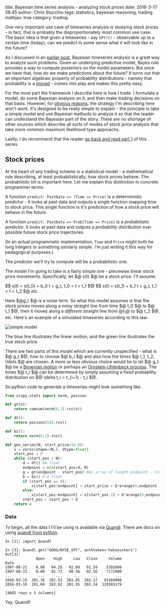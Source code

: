 title: Bayesian time series analysis - analyzing stock prices
date: 2016-3-17 08:45
author: Chris Stucchio
tags: statistics, bayesian reasoning, trading
mathjax: true
category: trading


One very important use case of timeseries analysis is studying stock prices - in fact, that is probably the disproportionately most common use case. The basic idea is that given a timeseries - say `SPY(t)` - observable up to a certain time (today), can we predict in some sense what it will look like in the future?

As I discussed in an [earlier post](/blog/2016/has_your_conversion_rate_changed.html), Bayesian timeseries analysis is a great way to analyze such problems. Given an underlying predictive model, Bayes rule provides a way to compute posteriors on the model parameters. But once we have that, how do we make predictions about the future? It turns out that an important algebraic property of probability distributions - namely that probability is a [monad](https://en.wikipedia.org/wiki/Monad_(functional_programming)) - comes into play and makes this pretty easy.

For the most part the framework I describe here is how I trade. I formulate a model, do some Bayesian analysis on it, and then make trading decisions on that basis. However, for [obvious reasons](https://en.wikipedia.org/wiki/Efficient-market_hypothesis), the strategy I'm describing here won't work. It's designed to be really simple to explain - the principle is take a simple model and use Bayesian methods to analyze it so that the reader can understand the Bayesian part of the story. There are no shortage of other sources which describe all sorts of modes of stock price analysis that take more common maximum likelihood type approachs.

Lastly, I do recommend that the reader [go back and read part 1](/blog/2016/has_your_conversion_rate_changed.html) of this series.

## Stock prices

At the heart of any trading scheme is a statistical model - a mathematical rule describing, at least probabilistically, how stock prices behave. The probabilistic bit is important here. Let me explain this distinction in concrete programmer terms.

A function `predict: PastData => (Time => Price)` is a deterministic predictor - it looks at past data and outputs a single function mapping time to stock price. This single function is it's prediction of how a stock price will behave in the future.

A function `predict: PastData => Prob[Time => Price]` is a probabilistic predictor. It looks at past data and outputs a *probability distribution* over possible future stock price trajectories.

(In an actual programmatic implementation, `Time` and `Price` might both be long integers or something similarly simple. I'm just writing it this way for pedagogical purposes.)

The predictor we'll try to compute will be a probabilistic one.

The model I'm going to take is a fairly simple one - piecewise linear stock price movements. Specifically, let $@ s(t) $@ be a stock price. I'll assume:

$$ s(t) = s(t_0) + b_0 t + g_t, t_0 < t < t_1 $@
$$ s(t) = s(t_1) + b_1 t + g_t, t_1 < t < t_2 $@
etc

Here $@g_t $@ is a noise term. So what this model assumes is that the stock prices moves along a noisy straight line from time $@ t_0 $@ to $@ t_1 $@, then it moves along a *different* straight line from $@ t_1$@ to $@ t_2 $@, etc. Here's an example of a simulated timeseries according to this law:

![simple model](/blog_media/2016/bayesian_stock_price_analysis/simple_model.png)

The blue line illustrates the linear motion, and the green line illustrates the true stock price.

There are two parts of this model which are currently unspecified - what is $@ g_t $@, how to choose $@ b_i $@ and also how the times $@ t_1, t_2, \ldots $@ are chosen. A more or less obvious choice would be to let $@ g_t $@ be a [Brownian motion](https://en.wikipedia.org/wiki/Brownian_motion) or perhaps an [Ornstein-Uhlenbeck process](https://en.wikipedia.org/wiki/Ornstein%E2%80%93Uhlenbeck_process). The times $@ t_i $@ can be determined by simply assuming a fixed probability distribution on $@ \delta t_i = t_{i+1} - t_i $@.

So python code to generate a timeseries might look something like:

```python
from scipy.stats import norm, poisson

def gt(n):
    return cumsum(norm(0,1).rvs(n))

def dt():
    return poisson(50).rvs()

def bi():
    return norm(0,1).rvs()

def gen_series(N, start_price=10.0):
    x = zeros(shape=(N,), dtype=float)
    start_pos = 0
    while (start_pos < N):
        d = dt() #A float
        endpoint = min(start_pos+d, N)
        g = gt(endpoint - start_pos) #An array of length endpoint - start_pos
        b = bi() # A float
        if (start_pos == 0):
            x[start_pos:endpoint] = start_price + b*arange(0,endpoint - start_pos) + g
        else:
            x[start_pos:endpoint] = x[start_pos-1] + b*arange(0,endpoint - start_pos) + g
        start_pos = start_pos + d
    return x
```


### Data

To begin, all the data I I'll be using is available via [Quandl](https://www.quandl.com). There are docs on using [quandl from python](https://www.quandl.com/help/python).

```
In [1]: import Quandl

In [3]: Quandl.get("GOOG/NYSE_SPY", authtoken='hahasuckers')
Out[3]:
              Open    High     Low   Close     Volume
Date
1997-08-21    0.00   94.25   92.09   92.59    5392600
1997-08-22    0.00   92.73   90.56   92.56    7172900
...            ...     ...     ...     ...        ...
2016-03-15  201.36  202.53  201.05  202.17   93169090
2016-03-16  201.60  203.82  201.55  203.34  129303179

[4685 rows x 5 columns]
```


Yay, Quandl!
